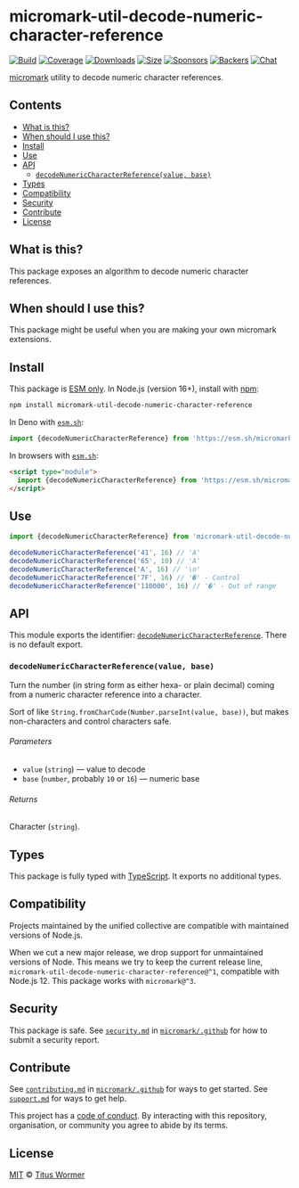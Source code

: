 # micromark-util-decode-numeric-character-reference

[![Build][build-badge]][build]
[![Coverage][coverage-badge]][coverage]
[![Downloads][downloads-badge]][downloads]
[![Size][bundle-size-badge]][bundle-size]
[![Sponsors][sponsors-badge]][opencollective]
[![Backers][backers-badge]][opencollective]
[![Chat][chat-badge]][chat]

[micromark][] utility to decode numeric character references.

## Contents

*   [What is this?](#what-is-this)
*   [When should I use this?](#when-should-i-use-this)
*   [Install](#install)
*   [Use](#use)
*   [API](#api)
    *   [`decodeNumericCharacterReference(value, base)`](#decodenumericcharacterreferencevalue-base)
*   [Types](#types)
*   [Compatibility](#compatibility)
*   [Security](#security)
*   [Contribute](#contribute)
*   [License](#license)

## What is this?

This package exposes an algorithm to decode numeric character references.

## When should I use this?

This package might be useful when you are making your own micromark extensions.

## Install

This package is [ESM only][esm].
In Node.js (version 16+), install with [npm][]:

```sh
npm install micromark-util-decode-numeric-character-reference
```

In Deno with [`esm.sh`][esmsh]:

```js
import {decodeNumericCharacterReference} from 'https://esm.sh/micromark-util-decode-numeric-character-reference@1'
```

In browsers with [`esm.sh`][esmsh]:

```html
<script type="module">
  import {decodeNumericCharacterReference} from 'https://esm.sh/micromark-util-decode-numeric-character-reference@1?bundle'
</script>
```

## Use

```js
import {decodeNumericCharacterReference} from 'micromark-util-decode-numeric-character-reference'

decodeNumericCharacterReference('41', 16) // 'A'
decodeNumericCharacterReference('65', 10) // 'A'
decodeNumericCharacterReference('A', 16) // '\n'
decodeNumericCharacterReference('7F', 16) // '�' - Control
decodeNumericCharacterReference('110000', 16) // '�' - Out of range
```

## API

This module exports the identifier:
[`decodeNumericCharacterReference`][api-decode-numeric-character-reference].
There is no default export.

### `decodeNumericCharacterReference(value, base)`

Turn the number (in string form as either hexa- or plain decimal) coming from
a numeric character reference into a character.

Sort of like `String.fromCharCode(Number.parseInt(value, base))`, but makes
non-characters and control characters safe.

###### Parameters

*   `value` (`string`)
    — value to decode
*   `base` (`number`, probably `10` or `16`)
    — numeric base

###### Returns

Character (`string`).

## Types

This package is fully typed with [TypeScript][].
It exports no additional types.

## Compatibility

Projects maintained by the unified collective are compatible with maintained
versions of Node.js.

When we cut a new major release, we drop support for unmaintained versions of
Node.
This means we try to keep the current release line,
`micromark-util-decode-numeric-character-reference@^1`, compatible with
Node.js 12.
This package works with `micromark@^3`.

## Security

This package is safe.
See [`security.md`][securitymd] in [`micromark/.github`][health] for how to
submit a security report.

## Contribute

See [`contributing.md`][contributing] in [`micromark/.github`][health] for ways
to get started.
See [`support.md`][support] for ways to get help.

This project has a [code of conduct][coc].
By interacting with this repository, organisation, or community you agree to
abide by its terms.

## License

[MIT][license] © [Titus Wormer][author]

<!-- Definitions -->

[build-badge]: https://github.com/micromark/micromark/workflows/main/badge.svg

[build]: https://github.com/micromark/micromark/actions

[coverage-badge]: https://img.shields.io/codecov/c/github/micromark/micromark.svg

[coverage]: https://codecov.io/github/micromark/micromark

[downloads-badge]: https://img.shields.io/npm/dm/micromark-util-normalize-identifier.svg

[downloads]: https://www.npmjs.com/package/micromark-util-normalize-identifier

[bundle-size-badge]: https://img.shields.io/badge/dynamic/json?label=minzipped%20size&query=$.size.compressedSize&url=https://deno.bundlejs.com/?q=micromark-util-normalize-identifier

[bundle-size]: https://bundlejs.com/?q=micromark-util-normalize-identifier

[sponsors-badge]: https://opencollective.com/unified/sponsors/badge.svg

[backers-badge]: https://opencollective.com/unified/backers/badge.svg

[opencollective]: https://opencollective.com/unified

[npm]: https://docs.npmjs.com/cli/install

[esm]: https://gist.github.com/sindresorhus/a39789f98801d908bbc7ff3ecc99d99c

[esmsh]: https://esm.sh

[chat-badge]: https://img.shields.io/badge/chat-discussions-success.svg

[chat]: https://github.com/micromark/micromark/discussions

[license]: https://github.com/micromark/micromark/blob/main/license

[author]: https://wooorm.com

[health]: https://github.com/micromark/.github

[securitymd]: https://github.com/micromark/.github/blob/main/security.md

[contributing]: https://github.com/micromark/.github/blob/main/contributing.md

[support]: https://github.com/micromark/.github/blob/main/support.md

[coc]: https://github.com/micromark/.github/blob/main/code-of-conduct.md

[typescript]: https://www.typescriptlang.org

[micromark]: https://github.com/micromark/micromark

[api-decode-numeric-character-reference]: #decodenumericcharacterreferencevalue-base
